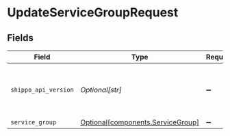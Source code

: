 # UpdateServiceGroupRequest


## Fields

| Field                                                                        | Type                                                                         | Required                                                                     | Description                                                                  |
| ---------------------------------------------------------------------------- | ---------------------------------------------------------------------------- | ---------------------------------------------------------------------------- | ---------------------------------------------------------------------------- |
| `shippo_api_version`                                                         | *Optional[str]*                                                              | :heavy_minus_sign:                                                           | String used to pick a non-default API version to use                         |
| `service_group`                                                              | [Optional[components.ServiceGroup]](../../models/components/servicegroup.md) | :heavy_minus_sign:                                                           | N/A                                                                          |